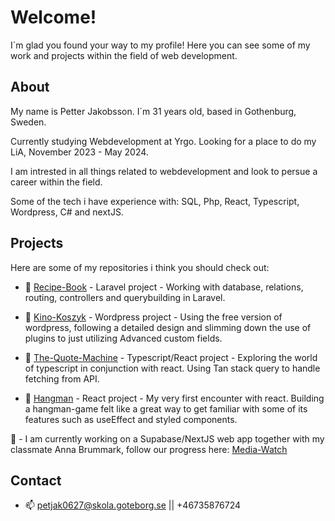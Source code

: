 # Welcome!

I´m glad you found your way to my profile! Here you can see some of my work and projects within the field of web development. 

## About

My name is Petter Jakobsson. I´m 31 years old, based in Gothenburg, Sweden. 

Currently studying Webdevelopment at Yrgo. Looking for a place to do my LiA, November 2023 - May 2024.

I am intrested in all things related to webdevelopment and look to persue a career within the field. 

Some of the tech i have experience with: SQL, Php, React, Typescript, Wordpress, C# and nextJS.

## Projects

Here are some of my repositories i think you should check out: 

- 🌱 [Recipe-Book](https://github.com/jaken92/Recipes-Book) - Laravel project - Working with database, relations, routing, controllers and querybuilding in Laravel.

- 🌱 [Kino-Koszyk](https://github.com/jaken92/Kino-wp) - Wordpress project - Using the free version of wordpress, following a detailed design and slimming down the use of plugins to just utilizing Advanced custom fields. 

- 🌱 [The-Quote-Machine](https://github.com/jaken92/ZenQuoteMachine) - Typescript/React project - Exploring the world of typescript in conjunction with react. Using Tan stack query to handle fetching from API. 

- 🌱 [Hangman](https://github.com/jaken92/hangman) - React project - My very first encounter with react. Building a hangman-game felt like a great way to get familiar with some of its features such as useEffect and styled components. 

🔭 - I am currently working on a Supabase/NextJS web app together with my classmate Anna Brummark, follow our progress here: [Media-Watch](https://github.com/AnnaBrum/media-watch)

## Contact

- 📫 petjak0627@skola.goteborg.se || +46735876724
